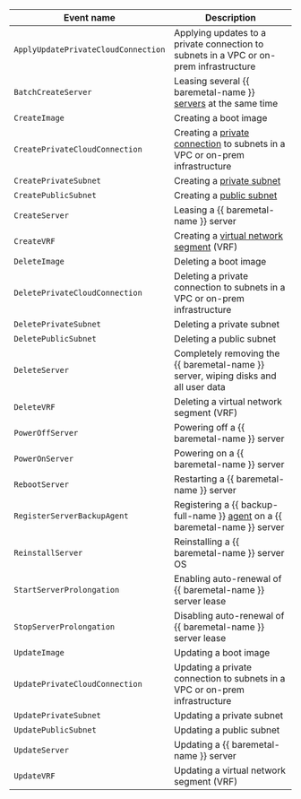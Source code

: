 Event name | Description
--- | ---
`ApplyUpdatePrivateCloudConnection` | Applying updates to a private connection to subnets in a VPC or on-prem infrastructure
`BatchCreateServer` | Leasing several {{ baremetal-name }} [servers](../../../baremetal/concepts/servers.md) at the same time
`CreateImage` | Creating a boot image
`CreatePrivateCloudConnection` | Creating a [private connection](../../../baremetal/concepts/network.md#private-connection-to-vpc) to subnets in a VPC or on-prem infrastructure
`CreatePrivateSubnet` | Creating a [private subnet](../../../baremetal/concepts/network.md#private-subnet)
`CreatePublicSubnet` | Creating a [public subnet](../../../baremetal/concepts/network.md#public-network)
`CreateServer` | Leasing a {{ baremetal-name }} server
`CreateVRF` | Creating a [virtual network segment](../../../baremetal/concepts/network.md#vrf-segment) (VRF)
`DeleteImage` | Deleting a boot image
`DeletePrivateCloudConnection` | Deleting a private connection to subnets in a VPC or on-prem infrastructure
`DeletePrivateSubnet` | Deleting a private subnet
`DeletePublicSubnet` | Deleting a public subnet
`DeleteServer` | Completely removing the {{ baremetal-name }} server, wiping disks and all user data
`DeleteVRF` | Deleting a virtual network segment (VRF)
`PowerOffServer` | Powering off a {{ baremetal-name }} server
`PowerOnServer` | Powering on a {{ baremetal-name }} server
`RebootServer` | Restarting a {{ baremetal-name }} server
`RegisterServerBackupAgent` | Registering a {{ backup-full-name }} [agent](../../../backup/concepts/agent.md) on a {{ baremetal-name }} server
`ReinstallServer` | Reinstalling a {{ baremetal-name }} server OS
`StartServerProlongation` | Enabling auto-renewal of {{ baremetal-name }} server lease
`StopServerProlongation` | Disabling auto-renewal of {{ baremetal-name }} server lease
`UpdateImage` | Updating a boot image
`UpdatePrivateCloudConnection` | Updating a private connection to subnets in a VPC or on-prem infrastructure
`UpdatePrivateSubnet` | Updating a private subnet
`UpdatePublicSubnet` | Updating a public subnet
`UpdateServer` | Updating a {{ baremetal-name }} server
`UpdateVRF` | Updating a virtual network segment (VRF)
